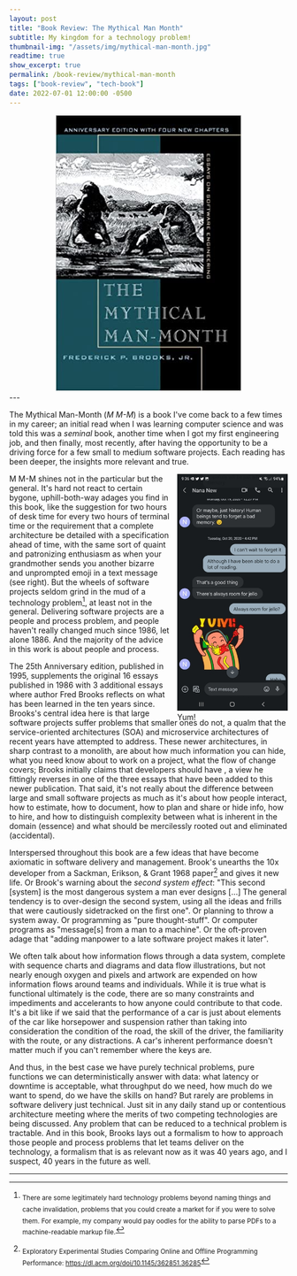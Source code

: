 ```yaml
---
layout: post
title: "Book Review: The Mythical Man Month"
subtitle: My kingdom for a technology problem!
thumbnail-img: "/assets/img/mythical-man-month.jpg"
readtime: true
show_excerpt: true
permalink: /book-review/mythical-man-month
tags: ["book-review", "tech-book"]
date: 2022-07-01 12:00:00 -0500
---
```


<div style="text-align:center">
  <a href="/assets/img/mythical-man-month.jpg">
    <img src="/assets/img/mythical-man-month.jpg" alt="mythical-cover">
  </a>
</div>
---

The Mythical Man-Month (_M M-M_) is a book I've come back to a few times in my career; an initial read when I was learning computer science and was told this was a _seminal_ book, another time when I got my first engineering job, and then finally, most recently, after having the opportunity to be a driving force for a few small to medium software projects. Each reading has been deeper, the insights more relevant and true.

<div style="float:right;margin-left: 1em; width: 200px; height: 440px">
  <a href="/assets/img/always-room-for-jello.jpg">
    <img src="/assets/img/always-room-for-jello.jpg" alt="jello">
  </a>
  <figcaption class="caption">Yum!</figcaption>
</div>

M M-M shines not in the particular but the general. It's hard not react to certain bygone, uphill-both-way adages you find in this book, like the suggestion for two hours of desk time for every two hours of terminal time or the requirement that a complete architecture be detailed with a specification ahead of time, with the same sort of quaint and patronizing enthusiasm as when your grandmother sends you another bizarre and unprompted emoji in a text message (see right). But the wheels of software projects seldom grind in the mud of a technology problem[^fn1], at least not in the general. Delivering software projects are a people and process problem, and people haven't really changed much since 1986, let alone 1886. And the majority of the advice in this work is about people and process.

The 25th Anniversary edition, published in 1995, supplements the original 16 essays published in 1986 with 3 additional essays where author Fred Brooks reflects on what has been learned in the ten years since. Brooks's central idea here is that large software projects suffer problems that smaller ones do not, a qualm that the service-oriented architectures (SOA) and microservice architectures of recent years have attempted to address. These newer architectures, in sharp contrast to a monolith, are about how much information you can hide, what you need know about to work on a project, what the flow of change covers; Brooks initially claims that developers should have , a view he fittingly reverses in one of the three essays that have been added to this newer publication. That said, it's not really about the difference between large and small software projects as much as it's about how people interact, how to estimate, how to document, how to plan and share or hide info, how to hire, and how to distinguish complexity between what is inherent in the domain (essence) and what should be mercilessly rooted out and eliminated (accidental).

Interspersed throughout this book are a few ideas that have become axiomatic in software delivery and management. Brook's unearths the 10x developer from a Sackman, Erikson, & Grant 1968 paper[^fn2] and gives it new life. Or Brook's warning about the _second system effect_: "This second [system] is the most dangerous system a man ever designs [...] The general tendency is to over-design the second system, using all the ideas and frills that were cautiously sidetracked on the first one". Or planning to throw a system away. Or programming as "pure thought-stuff". Or computer programs as "message[s] from a man to a machine". Or the oft-proven adage that "adding manpower to a late software project makes it later".

We often talk about how information flows through a data system, complete with sequence charts and diagrams and data flow illustrations, but not nearly enough oxygen and pixels and artwork are expended on how information flows around teams and individuals. While it is true what is functional ultimately is the code, there are so many constraints and impediments and accelerants to how anyone could contribute to that code. It's a bit like if we said that the performance of a car is just about elements of the car like horsepower and suspension rather than taking into consideration the condition of the road, the skill of the driver, the familiarity with the route, or any distractions. A car's inherent performance doesn't matter much if you can't remember where the keys are.

And thus, in the best case we have purely technical problems, pure functions we can deterministically answer with data: what latency or downtime is acceptable, what throughput do we need, how much do we want to spend, do we have the skills on hand? But rarely are problems in software delivery just technical. Just sit in any daily stand up or contentious architecture meeting where the merits of two competing technologies are being discussed. Any problem that can be reduced to a technical problem is tractable. And in this book, Brooks lays out a formalism to how to approach those people and process problems that let teams deliver on the technology, a formalism that is as relevant now as it was 40 years ago, and I suspect, 40 years in the future as well.

---
[^fn1]: <sub>There are some legitimately hard technology problems beyond naming things and cache invalidation, problems that you could create a market for if you were to solve them. For example, my company would pay oodles for the ability to parse PDFs to a machine-readable markup file.</sub>
[^fn2]: <sub>Exploratory Experimental Studies Comparing Online and Offline Programming Performance: <a href="https://dl.acm.org/doi/10.1145/362851.36285">https://dl.acm.org/doi/10.1145/362851.36285</a></sub>
